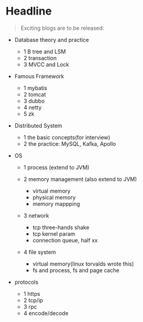 # Headline

> Exciting blogs are to be released:

+ Database theory and practice
  - 1 B tree and LSM
  - 2 transaction
  - 3 MVCC and Lock

+ Famous Framework
  - 1 mybatis
  - 2 tomcat
  - 3 dubbo
  - 4 netty
  - 5 zk

+ Distributed System
  - 1 the basic concepts(for interview)
  - 2 the practice: MySQL, Kafka, Apollo

+ OS
  - 1 process (extend to JVM)

  - 2 memory management (also extend to JVM)
      - virtual memory
  	  - physical memory
	  - memory mappping

  - 3 network
      - tcp three-hands shake
      - tcp kernel param
      - connection queue, half xx

  - 4 file system
    - virtual memory(linux torvalds wrote this)
    - fs and process, fs and page cache
 
+ protocols
  - 1 https
  - 2 tcp/ip
  - 3 rpc
  - 4 encode/decode

